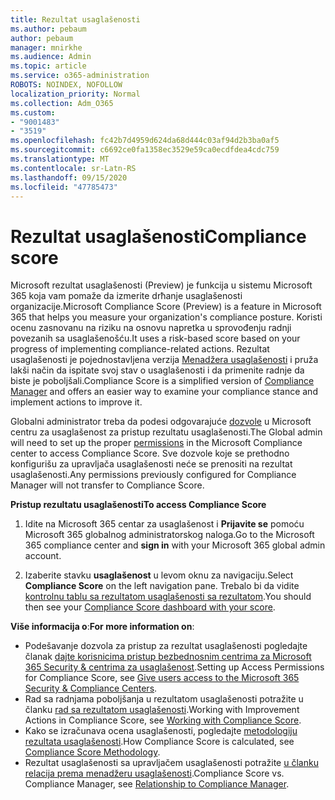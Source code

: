 ```yaml
---
title: Rezultat usaglašenosti
ms.author: pebaum
author: pebaum
manager: mnirkhe
ms.audience: Admin
ms.topic: article
ms.service: o365-administration
ROBOTS: NOINDEX, NOFOLLOW
localization_priority: Normal
ms.collection: Adm_O365
ms.custom:
- "9001483"
- "3519"
ms.openlocfilehash: fc42b7d4959d624da68d444c03af94d2b3ba0af5
ms.sourcegitcommit: c6692ce0fa1358ec3529e59ca0ecdfdea4cdc759
ms.translationtype: MT
ms.contentlocale: sr-Latn-RS
ms.lasthandoff: 09/15/2020
ms.locfileid: "47785473"
---
```

# <a name="compliance-score"></a><span data-ttu-id="7bed5-102">Rezultat usaglašenosti</span><span class="sxs-lookup"><span data-stu-id="7bed5-102">Compliance score</span></span>

<span data-ttu-id="7bed5-103">Microsoft rezultat usaglašenosti (Preview) je funkcija u sistemu Microsoft 365 koja vam pomaže da izmerite drћanje usaglašenosti organizacije.</span><span class="sxs-lookup"><span data-stu-id="7bed5-103">Microsoft Compliance Score (Preview) is a feature in Microsoft 365 that helps you measure your organization's compliance posture.</span></span> <span data-ttu-id="7bed5-104">Koristi ocenu zasnovanu na riziku na osnovu napretka u sprovođenju radnji povezanih sa usaglašenošću.</span><span class="sxs-lookup"><span data-stu-id="7bed5-104">It uses a risk-based score based on your progress of implementing compliance-related actions.</span></span>   <span data-ttu-id="7bed5-105">Rezultat usaglašenosti je pojednostavljena verzija [Menadžera usaglašenosti](https://docs.microsoft.com/microsoft-365/compliance/compliance-manager-overview) i pruža lakši način da ispitate svoj stav o usaglašenosti i da primenite radnje da biste je poboljšali.</span><span class="sxs-lookup"><span data-stu-id="7bed5-105">Compliance Score is a simplified version of [Compliance Manager](https://docs.microsoft.com/microsoft-365/compliance/compliance-manager-overview) and offers an easier way to examine your compliance stance and implement actions to improve it.</span></span> 

<span data-ttu-id="7bed5-106">Globalni administrator treba da podesi odgovarajuće [dozvole](https://docs.microsoft.com/microsoft-365/security/office-365-security/permissions-in-the-security-and-compliance-center) u Microsoft centru za usaglašenost za pristup rezultatu usaglašenosti.</span><span class="sxs-lookup"><span data-stu-id="7bed5-106">The Global admin will need to set up the proper [permissions](https://docs.microsoft.com/microsoft-365/security/office-365-security/permissions-in-the-security-and-compliance-center) in the Microsoft Compliance center to access Compliance Score.</span></span>  <span data-ttu-id="7bed5-107">Sve dozvole koje se prethodno konfigurišu za upravljača usaglašenosti neće se prenositi na rezultat usaglašenosti.</span><span class="sxs-lookup"><span data-stu-id="7bed5-107">Any permissions previously configured for Compliance Manager will not transfer to Compliance Score.</span></span>

<span data-ttu-id="7bed5-108">**Pristup rezultatu usaglašenosti**</span><span class="sxs-lookup"><span data-stu-id="7bed5-108">**To access Compliance Score**</span></span>

1. <span data-ttu-id="7bed5-109">Idite na Microsoft 365 centar za usaglašenost i **Prijavite se** pomoću Microsoft 365 globalnog administratorskog naloga.</span><span class="sxs-lookup"><span data-stu-id="7bed5-109">Go to the Microsoft 365 compliance center and **sign in** with your Microsoft 365 global admin account.</span></span>

2. <span data-ttu-id="7bed5-110">Izaberite stavku **usaglašenost** u levom oknu za navigaciju.</span><span class="sxs-lookup"><span data-stu-id="7bed5-110">Select **Compliance Score** on the left navigation pane.</span></span> <span data-ttu-id="7bed5-111">Trebalo bi da vidite [kontrolnu tablu sa rezultatom usaglašenosti sa rezultatom](https://docs.microsoft.com/microsoft-365/compliance/compliance-score-setup#understand-the-compliance-score-dashboard).</span><span class="sxs-lookup"><span data-stu-id="7bed5-111">You should then see your [Compliance Score dashboard with your score](https://docs.microsoft.com/microsoft-365/compliance/compliance-score-setup#understand-the-compliance-score-dashboard).</span></span>
 

<span data-ttu-id="7bed5-112">**Više informacija o**:</span><span class="sxs-lookup"><span data-stu-id="7bed5-112">**For more information on**:</span></span>

- <span data-ttu-id="7bed5-113">Podešavanje dozvola za pristup za rezultat usaglašenosti pogledajte članak [dajte korisnicima pristup bezbednosnim centrima za Microsoft 365 Security & centrima za usaglašenost](https://docs.microsoft.com/microsoft-365/security/office-365-security/grant-access-to-the-security-and-compliance-center).</span><span class="sxs-lookup"><span data-stu-id="7bed5-113">Setting up Access Permissions for Compliance Score, see [Give users access to the Microsoft 365 Security & Compliance Centers](https://docs.microsoft.com/microsoft-365/security/office-365-security/grant-access-to-the-security-and-compliance-center).</span></span>
- <span data-ttu-id="7bed5-114">Rad sa radnjama poboljšanja u rezultatom usaglašenosti potražite u članku  [rad sa rezultatom usaglašenosti](https://docs.microsoft.com/microsoft-365/compliance/working-with-compliance-score).</span><span class="sxs-lookup"><span data-stu-id="7bed5-114">Working with Improvement Actions in Compliance Score, see  [Working with Compliance Score](https://docs.microsoft.com/microsoft-365/compliance/working-with-compliance-score).</span></span>
- <span data-ttu-id="7bed5-115">Kako se izračunava ocena usaglašenosti, pogledajte [metodologiju rezultata usaglašenosti](https://docs.microsoft.com/microsoft-365/compliance/compliance-score-methodology).</span><span class="sxs-lookup"><span data-stu-id="7bed5-115">How Compliance Score is calculated, see [Compliance Score Methodology](https://docs.microsoft.com/microsoft-365/compliance/compliance-score-methodology).</span></span>
- <span data-ttu-id="7bed5-116">Rezultat usaglašenosti sa upravljačem usaglašenosti potražite [u članku relacija prema menadžeru usaglašenosti](https://docs.microsoft.com/microsoft-365/compliance/compliance-score#relationship-to-compliance-manager).</span><span class="sxs-lookup"><span data-stu-id="7bed5-116">Compliance Score vs. Compliance Manager, see [Relationship to Compliance Manager](https://docs.microsoft.com/microsoft-365/compliance/compliance-score#relationship-to-compliance-manager).</span></span>

